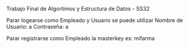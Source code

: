 Trabajo Final de Algortimos y Estructura de Datos - SS32

Parar logearse como Empleado y Usuario se puede utilizar 
Nombre de Usuario: a 
Contraseña: a

Parar registrarse como Empleado la masterkey es: mifarma
